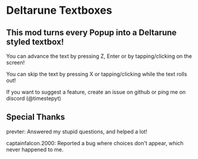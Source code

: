 # Deltarune Textboxes

## This mod turns every <cb>Popup</c> into a <cr>Deltarune</c> styled textbox!

You can <cj>advance</c> the text by pressing <cy>Z</c>, <cy>Enter</c> or by </cy>tapping</c>/</cy>clicking</c> on the screen!

You can <cj>skip</c> the text by pressing <cy>X</c> or <cy>tapping</c>/<cy>clicking</c> while the text rolls out!

If you want to suggest a feature, create an issue on github or ping me on discord (@timestepyt)


## Special Thanks
<cr>prevter</c>: Answered my stupid questions, and helped a lot!

captainfalcon.2000: Reported a bug where choices don't appear, which never happened to me.